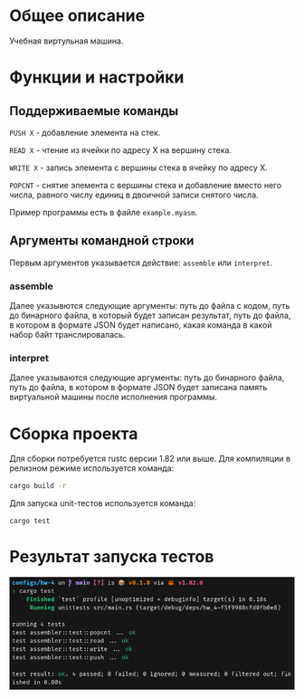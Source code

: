 # Общее описание
Учебная виртульная машина.

# Функции и настройки
## Поддерживаемые команды
`PUSH X` - добавление элемента на стек.

`READ X` - чтение из ячейки по адресу X на вершину стека.

`WRITE X` - запись элемента с вершины стека в ячейку по адресу X.

`POPCNT` - снятие элемента с вершины стека и добавление вместо него числа, равного числу единиц в двоичной записи снятого числа.

Пример программы есть в файле `example.myasm`.

## Аргументы командной строки
Первым аргументов указывается действие: `assemble` или `interpret`.

### assemble
Далее указывются следующие аргументы: путь до файла с кодом, путь до бинарного файла, в который будет записан результат, путь до файла, в котором в формате JSON будет написано, какая команда в какой набор байт транслировалась.

### interpret
Далее указываются следующие аргументы: путь до бинарного файла, путь до файла, в котором в формате JSON будет записана память виртуальной машины после исполнения программы.

# Сборка проекта
Для сборки потребуется rustc версии 1.82 или выше. Для компиляции в релизном режиме используется команда:
```bash
cargo build -r
```

Для запуска unit-тестов используется команда:
```
cargo test
```

# Результат запуска тестов
![](test.png)
